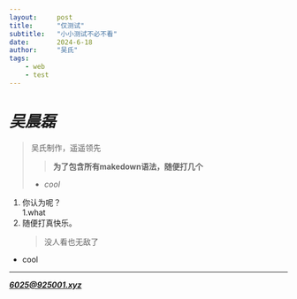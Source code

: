 ```yaml
---
layout:     post
title:      "仅测试"
subtitle:   "小小测试不必不看"
date:       2024-6-18
author:     "吴氏"
tags:
    - web
    - test
---
```


# ***吴晨磊***
> 吴氏制作，遥遥领先
> 
>>**为了包含所有makedown语法，随便打几个**
> - *cool*  

1. 你认为呢？  
    1.what
2. 随便打真快乐。  
    >没人看也无敌了  

* cool  
***
***<6025@925001.xyz>***

